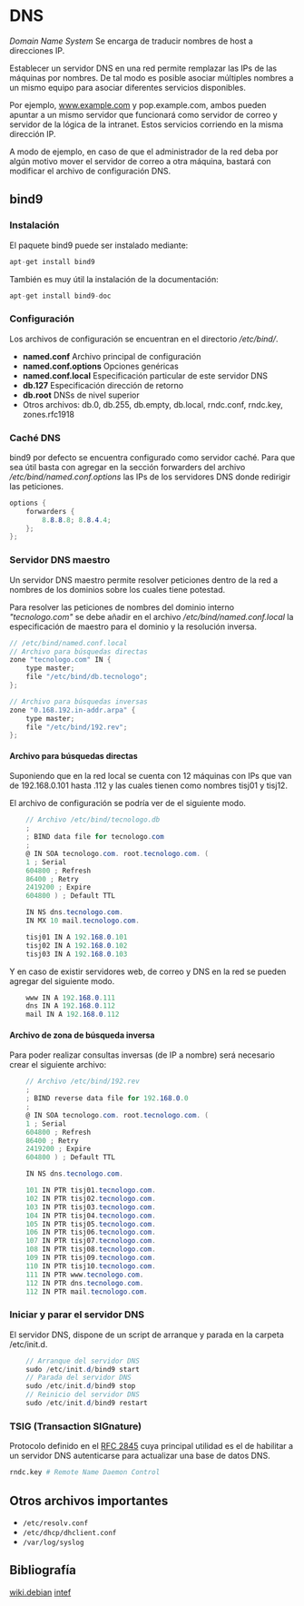 # DNS

*Domain Name System* Se encarga de traducir nombres de host a direcciones IP.

Establecer un servidor DNS en una red permite remplazar las IPs de las máquinas por nombres. De tal modo es posible asociar múltiples nombres a un mismo equipo para asociar diferentes servicios disponibles.

Por ejemplo, www.example.com y pop.example.com, ambos pueden apuntar a un mismo servidor que funcionará como servidor de correo y servidor de la lógica de la intranet. Estos servicios corriendo en la misma dirección IP.

A modo de ejemplo, en caso de que el administrador de la red deba por algún motivo mover el servidor de correo a otra máquina, bastará con modificar el archivo de configuración DNS.

## bind9

### Instalación

El paquete bind9 puede ser instalado mediante:

```s
apt-get install bind9
```

También es muy útil la instalación de la documentación:

```s
apt-get install bind9-doc
```

### Configuración

Los archivos de configuración se encuentran en el directorio */etc/bind/*.

- **named.conf** Archivo principal de configuración
- **named.conf.options** Opciones genéricas
- **named.conf.local** Especificación particular de este servidor DNS
- **db.127** Especificación dirección de retorno
- **db.root** DNSs de nivel superior
- Otros archivos: db.0, db.255, db.empty, db.local, rndc.conf, rndc.key, zones.rfc1918

### Caché DNS

bind9 por defecto se encuentra configurado como servidor caché. Para que sea útil basta con agregar en la sección forwarders del archivo */etc/bind/named.conf.options* las IPs de los servidores DNS donde redirigir las peticiones.

```cs
options {
    forwarders {
        8.8.8.8; 8.8.4.4;
    };
};
```

### Servidor DNS maestro

Un servidor DNS maestro permite resolver peticiones dentro de la red a nombres de los dominios sobre los cuales tiene potestad.

Para resolver las peticiones de nombres del dominio interno *"tecnologo.com"* se debe añadir en el archivo */etc/bind/named.conf.local* la especificación de maestro para el dominio y la resolución inversa.

```cs
// /etc/bind/named.conf.local
// Archivo para búsquedas directas
zone "tecnologo.com" IN {
    type master;
    file "/etc/bind/db.tecnologo";
};

// Archivo para búsquedas inversas
zone "0.168.192.in-addr.arpa" {
    type master;
    file "/etc/bind/192.rev";
};
```

#### Archivo para búsquedas directas

Suponiendo que en la red local se cuenta con 12 máquinas con 
IPs que van de 192.168.0.101 hasta .112 y las cuales tienen como nombres tisj01 y tisj12.

El archivo de configuración se podría ver de el siguiente modo.

```cs
    // Archivo /etc/bind/tecnologo.db
    ;
    ; BIND data file for tecnologo.com
    ;
    @ IN SOA tecnologo.com. root.tecnologo.com. (
    1 ; Serial
    604800 ; Refresh
    86400 ; Retry
    2419200 ; Expire
    604800 ) ; Default TTL

    IN NS dns.tecnologo.com.
    IN MX 10 mail.tecnologo.com.

    tisj01 IN A 192.168.0.101
    tisj02 IN A 192.168.0.102
    tisj03 IN A 192.168.0.103
```

Y en caso de existir servidores web, de correo y DNS en la red se pueden agregar del siguiente modo.

```cs
    www IN A 192.168.0.111
    dns IN A 192.168.0.112
    mail IN A 192.168.0.112
```

#### Archivo de zona de búsqueda inversa

Para poder realizar consultas inversas (de IP a nombre) será necesario crear el siguiente archivo:

```cs
    // Archivo /etc/bind/192.rev
    ;
    ; BIND reverse data file for 192.168.0.0
    ;
    @ IN SOA tecnologo.com. root.tecnologo.com. (
    1 ; Serial
    604800 ; Refresh
    86400 ; Retry
    2419200 ; Expire
    604800 ) ; Default TTL

    IN NS dns.tecnologo.com.

    101 IN PTR tisj01.tecnologo.com.
    102 IN PTR tisj02.tecnologo.com.
    103 IN PTR tisj03.tecnologo.com.
    104 IN PTR tisj04.tecnologo.com.
    105 IN PTR tisj05.tecnologo.com.
    106 IN PTR tisj06.tecnologo.com.
    107 IN PTR tisj07.tecnologo.com.
    108 IN PTR tisj08.tecnologo.com.
    109 IN PTR tisj09.tecnologo.com.
    110 IN PTR tisj10.tecnologo.com.
    111 IN PTR www.tecnologo.com.
    112 IN PTR dns.tecnologo.com.
    112 IN PTR mail.tecnologo.com.
```

### Iniciar y parar el servidor DNS

El servidor DNS, dispone de un script de arranque y parada en la carpeta /etc/init.d.

```cs
    // Arranque del servidor DNS
    sudo /etc/init.d/bind9 start  
    // Parada del servidor DNS
    sudo /etc/init.d/bind9 stop
    // Reinicio del servidor DNS
    sudo /etc/init.d/bind9 restart
```

### TSIG (Transaction SIGnature)

Protocolo definido en el [RFC 2845](https://tools.ietf.org/html/rfc2845) cuya principal utilidad es el de habilitar a un servidor DNS autenticarse para actualizar una base de datos DNS.

```s
rndc.key # Remote Name Daemon Control
```

## Otros archivos importantes

- `/etc/resolv.conf`
- `/etc/dhcp/dhclient.conf`
- `/var/log/syslog`

## Bibliografía

[wiki.debian](https://wiki.debian.org/Bind9)
[intef](http://www.ite.educacion.es/formacion/materiales/85/cd/linux/m2/servidor_dns_bind9.html)